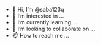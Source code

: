 - 👋 Hi, I’m @saba123q
- 👀 I’m interested in ...
- 🌱 I’m currently learning ...
- 💞️ I’m looking to collaborate on ...
- 📫 How to reach me ...

<!---
saba123q/saba123q is a ✨ special ✨ repository because its `README.md` (this file) appears on your GitHub profile.
You can click the Preview link to take a look at your changes.
--->
